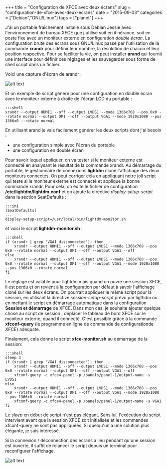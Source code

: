 +++
title = "Configuration de XFCE avec deux écrans"
slug = "configuration-de-xfce-avec-deux-ecrans"
date = "2015-09-03"
categories = ["Debian","GNU/Linux"]
tags = ["planet"]
+++

J'ai un portable fraîchement installé sous Debian Jessie avec l'environnement
de bureau XFCE que j'utilise soit en itinérance, soit en poste fixe avec un
moniteur externe en configuration *double écran*. La configuration brute des
écrans sous GNU/Linux passe par l'utilisation de la commande **xrandr** pour
définir leur nombre, la résolution de chacun et leur position respective. Pour
se faciliter la vie, on peut installer **arand** qui fournit une interface
pour définir ces réglages et les sauvegarder sous forme de shell script dans
un fichier.

Voici une capture d'écran de arandr :

![alt text](/images/2015/arandr.png "Arandr")

Et un exemple de script généré pour une configuration en double écran avec le
moniteur externe à droite de l'écran LCD du portable :

    :::shell
    xrandr --output HDMI1 --off --output LVDS1 --mode 1366x768 --pos 0x0 --rotate normal --output DP1 --off --output VGA1 --mode 1920x1080 --pos 1366x0 --rotate normal

En utilisant arand je vais facilement générer les deux scripts dont j'ai besoin :

- une configuration simple avec l'écran du portable
- une configuration en double écran

Pour savoir lequel appliquer, on va tester si le moniteur externe est connecté
en analysant le résultat de la commande xrandr. Au démarrage du portable, le
gestionnaire de connexions **lightdm** clone l'affichage des deux moniteurs
connectés. On peut corriger cela en appliquant notre joli script qui teste si
le moniteur externe est connecté et applique la bonne commande xrandr. Pour
cela, on édite le fichier de configuration **/etc/lightdm/lightdm.conf** et on
ajoute la directive *display-setup-script* dans la section SeatDefaults :

    :::ini
    [SeatDefaults]
    ...
    display-setup-script=/usr/local/bin/lightdm-monitor.sh

et voici le script **lightdm-monitor.sh** :

    :::shell
    if (xrandr | grep "VGA1 disconnected"); then
        xrandr --output HDMI1 --off --output LVDS1 --mode 1366x768 --pos 0x0 --rotate normal --output DP1 --off --output VGA1 --off
    else    
        xrandr --output HDMI1 --off --output LVDS1 --mode 1366x768 --pos 0x0 --rotate normal --output DP1 --off --output VGA1 --mode 1920x1080 --pos 1366x0 --rotate normal
    fi

Le réglage est valable pour lightdm mais quand on ouvre une session XFCE, il
est perdu et on revient à la configuration par défaut à savoir l'affichage
cloné sur les deux écrans. On pourrait appliquer le même script pour la
session, en utilisant la directive *session-setup-script* prévu par ligthdm ou
en mettant le script en démarrage automatique dans la configuration **Session
et démarrage** de XFCE. Dans mon cas, je souhaite ajouter quelque chose au
script de session : déplacer le tableau de bord XFCE sur le moniteur externe,
quand il connecté. C'est possible grâce à la commande **xfconf-query** (le
programme en ligne de commande de configurationde XFCE) adéquate.

Finalement, cela donne le script **xfce-monitor.sh** au démarrage de la session:

    :::shell
    sleep 3
    if (xrandr | grep "VGA1 disconnected"); then
        xrandr --output HDMI1 --off --output LVDS1 --mode 1366x768 --pos 0x0 --rotate normal --output DP1 --off --output VGA1 --off
        xfconf-query -c xfce4-panel -p /panels/panel-1/output-name -s LVDS1
    else    
        xrandr --output HDMI1 --off --output LVDS1 --mode 1366x768 --pos 0x0 --rotate normal --output DP1 --off --output VGA1 --mode 1920x1080 --pos 1366x0 --rotate normal
        xfconf-query -c xfce4-panel -p /panels/panel-1/output-name -s VGA1
    fi


Le *sleep* en début de script n'est pas élégant. Sans lui, l'exécution du
script intervient avant que la session XFCE soit initialisée et les commandes
xfconf-query ne sont pas appliquées. Si quelqu'un a une solution plus
élégante, je suis intéressé.

Si la connexion / déconnection des écrans a lieu pendant qu'une session est
ouverte, il suffit de relancer le script depuis un terminal pour reconfigurer
l'affichage.

![alt text](/images/2015/xfce.png "XFCE")
